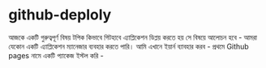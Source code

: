 # github-deploly

আজকে একটি গুরুত্বপূর্ণ বিষয় টপিক কিভাবে গিটহাবে এ্যাপ্লিকেশন ডিপ্লয় করতে হয় সে বিষয়ে আলোচন হবে -
আমরা যেকোন একটি এ্যাপ্লিকেশন ম্যানেজার ব্যবহার করতে পারি। আমি এখানে ইয়ার্ন ব্যাবহার করব - 
প্রথমে Github pages নামে একটি প্যাকেজ ইস্টল করি - 


